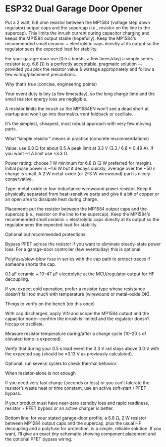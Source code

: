 # ESP32 Dual Garage Door Opener

Put a 2 watt, 6.8 ohm resistor between the MP1584 (voltage step down regulator) output caps and the supercap (i.e., resistor on the line to the supercap). This limits the inrush current during capacitor charging and keeps the MP1584 output stable (hopefully). Keep the MP1584’s recommended small ceramic + electrolytic caps directly at its output so the regulator sees the expected load for stability.

For your garage-door use (0.5 s bursts, a few times/day) a simple series resistor (e.g. 6.8 Ω) is a perfectly acceptable, pragmatic solution — provided you pick the resistor value & wattage appropriately and follow a few wiring/placement precautions.

Why that’s true (concise, engineering points)

Your event duty is tiny (a few times/day), so the long charge time and the small resistor energy loss are negligible.

A resistor limits the inrush so the MP1584EN won’t see a dead short at startup and won’t go into thermal/current foldback or oscillate.

It’s the simplest, cheapest, most robust approach with very few moving parts.

What “simple resistor” means in practice (concrete recommendations)

Value: use 6.8 Ω for about 0.5 A peak limit at 3.3 V (3.3 / 6.8 ≈ 0.49 A). If you want ~1 A limit use ≈3.3 Ω.

Power rating: choose 1 W minimum for 6.8 Ω (2 W preferred for margin). Initial pulse power is ~1.6 W but it decays quickly; average over the ~50 s charge is small. A 2 W metal-oxide (or 2–3 W wirewound) part is nicely conservative.

Type: metal-oxide or low-inductance wirewound power resistor. Keep it physically separated from heat-sensitive parts and give it a bit of copper or an open area to dissipate heat during charge.

Placement: put the resistor between the MP1584 output caps and the supercap (i.e., resistor on the line to the supercap). Keep the MP1584’s recommended small ceramic + electrolytic caps directly at its output so the regulator sees the expected load for stability.

Optional but recommended protections:

Bypass PFET across the resistor if you want to eliminate steady-state power loss. For a garage-door controller (few events/day) this is optional.

Polyfuse/slow-blow fuse in series with the cap path to protect traces if someone shorts the cap.

0.1 µF ceramic + 10–47 µF electrolytic at the MCU/regulator output for HF decoupling.

If you expect cold operation, prefer a resistor type whose resistance doesn’t fall too much with temperature (wirewound or metal-oxide OK).

Things to verify on the bench (do this once)

With cap discharged, apply VIN and scope the MP1584 output and the capacitor node—confirm the inrush is limited and the regulator doesn’t hiccup or oscillate.

Measure resistor temperature during/after a charge cycle (10–20 s of elevated temp is expected).

Verify that during your 0.5 s load event the 3.3 V rail stays above 3.0 V with the expected sag (should be ≈3.13 V as previously calculated).

Optional: run several cycles to check thermal behavior.

When resistor-alone is not enough

If you need very fast charge (seconds or less) or you can’t tolerate the resistor’s waste heat or time constant, use an active soft-start / PFET bypass.

If your product must have near-zero standby loss and rapid readiness, resistor + PFET bypass or an active charger is better.

Bottom line: for your stated garage-door profile, a 6.8 Ω, 2 W resistor between MP1584 output caps and the supercap, plus the usual HF decoupling and a polyfuse for protection, is a simple, reliable solution. If you want, I’ll give an exact tiny schematic showing component placement and the optional PFET bypass wiring.